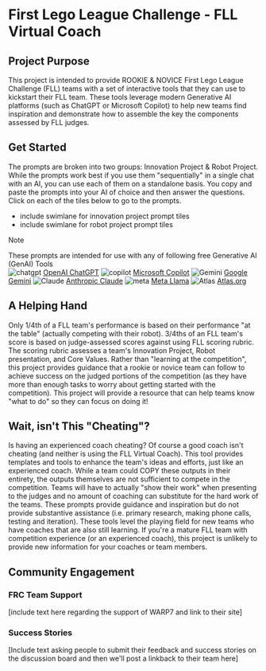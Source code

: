 # First Lego League Challenge - FLL Virtual Coach

## Project Purpose
This project is intended to provide ROOKIE & NOVICE First Lego League Challenge (FLL) teams with a set of interactive tools that they can use to kickstart their FLL team. These tools leverage modern Generative AI platforms (such as ChatGPT or Microsoft Copilot) to help new teams find inspiration and demonstrate how to assemble the key the components assessed by FLL judges.

## Get Started
The prompts are broken into two groups: Innovation Project & Robot Project.  While the prompts work best if you use them "sequentially" in a single chat with an AI, you can use each of them on a standalone basis.  You copy and paste the prompts into your AI of choice and then answer the questions.  Click on each of the tiles below to go to the prompts.
- include swimlane for innovation project prompt tiles
- include swimlane for robot project prompt tiles

> [!NOTE]
> These prompts are intended for use with any of following free Generative AI (GenAI) Tools  
> ![chatgpt](https://github.com/user-attachments/assets/5fce563b-030e-49cd-b006-c8d09df976e5)
[OpenAI ChatGPT](https://chatgpt.com/)  ![copilot](https://github.com/user-attachments/assets/77b4af09-51a8-453a-a74f-d79f4f911a94)
[Microsoft Copilot](https://copilot.microsoft.com/)  ![Gemini](https://github.com/user-attachments/assets/4bedebbc-3016-4f39-9c54-eb3682eeb11c)
[Google Gemini](https://gemini.google.com/app)  ![Claude](https://github.com/user-attachments/assets/2a7baffe-86d3-4d11-9207-2498010cfce9)
[Anthropic Claude](https://claude.ai/)  ![meta](https://github.com/user-attachments/assets/8304772d-38e3-4632-b0c2-c12ca43b3bda)
[Meta Llama](https://www.meta.ai/)  ![Atlas](https://github.com/user-attachments/assets/92f8a52a-067b-461b-9097-eb02c2f3bd2c)
[Atlas.org](https://www.atlas.org/)

## A Helping Hand
Only 1/4th of a FLL team's performance is based on their performance "at the table" (actually competing with their robot).  3/4ths of an FLL team's score is based on judge-assessed scores against using FLL scoring rubric.  The scoring rubric assesses a team's Innovation Project, Robot presentation, and Core Values.  Rather than "learning at the competition", this project provides guidance that a rookie or novice team can follow to achieve success on the judged portions of the competition (as they have more than enough tasks to worry about getting started with the competition).  This project will provide a resource that can help teams know "what to do" so they can focus on doing it!

## Wait, isn't This "Cheating"?
Is having an experienced coach cheating? Of course a good coach isn't cheating (and neither is using the FLL Virtual Coach).  This tool provides templates and tools to enhance the team's ideas and efforts, just like an experienced coach. While a team could COPY these outputs in their entirety, the outputs themselves are not sufficient to compete in the competition.  Teams will have to actually "show their work" when presenting to the judges and no amount of coaching can substitute for the hard work of the teams.  These prompts provide guidance and inspiration but do not provide substantive assistance (i.e. primary research, making phone calls, testing and iteration). These tools level the playing field for new teams who have coaches that are also still learning.  If you're a mature FLL team with competition experience (or an experienced coach), this project is unlikely to provide new information for your coaches or team members.

## Community Engagement
### FRC Team Support
[include text here regarding the support of WARP7 and link to their site]
### Success Stories
[Include text asking people to submit their feedback and success stories on the discussion board and then we'll post a linkback to their team here] 
